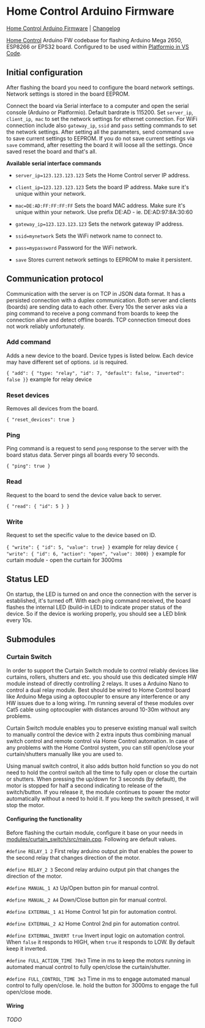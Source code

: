 # Home Control Arduino Firmware

[Home Control Arduino Firmware](README.md) | [Changelog](CHANGELOG.md)

[Home Control](https:/github.com/robertcigan/home_control) Arduino FW codebase for flashing Arduino Mega 2650, ESP8266 or EPS32 board. 
Configured to be used within [Platformio in VS Code](https://platformio.org/).

## Initial configuration

After flashing the board you need to configure the board network settings. Network settings is stored in the board EEPROM.

Connect the board via Serial interface to a computer and open the serial console (Arduino or Platformio).  Default bardrate is 115200. Set `server_ip`, `client_ip`,` mac` to set the network settings for ethernet connection. For WiFi connection include also `gateway_ip`, `ssid` and `pass` setting commands to set the network settings. After setting all the parameters, send command `save` to save current settings to EEPROM. If you do not save current settings via `save` command, after resetting the board it will loose all the settings. Once saved reset the board and that's all.

__Available serial interface commands__

* `server_ip=123.123.123.123`
Sets the Home Control server IP address. 

* `client_ip=123.123.123.123`
Sets the board IP address. Make sure it's unique within your network.

* `mac=DE:AD:FF:FF:FF:FF`
Sets the board MAC address. Make sure it's unique within your network. Use prefix DE:AD - ie. DE:AD:97:8A:30:60

* `gateway_ip=123.123.123.123`
Sets the network gateway IP address.

* `ssid=mynetwork`
Sets the WiFi network name to connect to.

* `pass=mypassword`
Password for the WiFi network.

* `save`
Stores current network settings to EEPROM to make it persistent.

## Communication protocol

Communication with the server is on TCP in JSON data format. It has a persisted connection with a duplex communication. Both server and clients (boards) are sending data to each other. Every 10s the server asks via a ping command to receive a pong command from boards to keep the connection alive and detect offline boards. TCP connection timeout does not work reliably unfortunately. 

### Add command

Adds a new device to the board. Device types is listed below. Each device may have different set of options. `id` is required.

`{ "add": { "type: "relay", "id": 7, "default": false, "inverted": false }}` example for relay device

###  Reset devices

Removes all devices from the board.

`{ "reset_devices": true }`

### Ping

Ping command is a request to send  `pong` response to the server with the board status data. Server pings all boards every 10 seconds.

`{ "ping": true }`

### Read

Request to the board to send the device value back to server.

`{ "read": { "id": 5 } }`

### Write

Request to set the specific value to the device based on ID.

`{ "write": { "id": 5, "value": true} }` example for relay device
`{ "write": { "id": 6, "action": "open", "value": 3000} }` example for curtain module - open the curtain for 3000ms

## Status LED

On startup, the LED is turned on and once the connection with the server is established, it's turned off. With each ping command received, the board flashes the internal LED (build-in LED) to indicate proper status of the device. So if the device is working properly, you should see a LED blink every 10s.

## Submodules

### Curtain Switch

In order to support the Curtain Switch module to control reliably devices like curtains, rollers, shutters and etc. you should use this dedicated simple HW module instead of directly controlling 2 relays. It uses a Arduino Nano to control a dual relay module. Best should be wired to Home Control board like Arduino Mega using a optocoupler to ensure any interference or any HW issues due to a long wiring. I'm running several of these modules over Cat5 cable using optocoupler with distances around 10-30m without any problems.

Curtain Switch module enables you to preserve existing manual wall switch to manually control the device with 2 extra inputs thus combining manual switch control and remote control via Home Control automation. In case of any problems with the Home Control system, you can still open/close your curtain/shutters manually like you are used to. 

Using manual switch control, it also adds button hold function so you do not need to hold the control switch all the time to fully open or close the curtain or shutters. When pressing the up/down for 3 seconds (by default), the motor is stopped for half a second indicating to release of the switch/button. If you release it, the module continues to power the motor automatically without a need to hold it. If you keep the switch pressed, it will stop the motor. 

#### Configuring the functionality

Before flashing the curtain module, configure it base on your needs in [modules/curtain_switch/src/main.cpp](https://github.com/robertcigan/home_control_arduino/blob/master/modules/curtain_switch/src/main.cpp). Following are default values.

`#define RELAY_1 2`
First relay arduino output pin that enables the power to the second relay that changes direction of the motor.

`#define RELAY_2 3`
Second relay arduino output pin that changes the direction of the motor.

`#define MANUAL_1 A3`
Up/Open button pin for manual control.

`#define MANUAL_2 A4`
Down/Close button pin for manual control.

`#define EXTERNAL_1 A1`
Home Control 1st pin for automation control.

`#define EXTERNAL_2 A2`
Home Control 2nd pin for automation control.

`#define EXTERNAL_INVERT true`
Invert input logic on automation control. When `false`  it responds to HIGH, when `true` it responds to LOW. By default keep it inverted.

`#define FULL_ACTION_TIME 70e3`
Time in ms to keep the motors running in automated manual control to fully open/close the curtain/shutter.

`#define FULL_CONTROL_TIME 3e3`
Time in ms to engage automated manual control to fully open/close. Ie. hold the button for 3000ms to engage the full open/close mode.


#### Wiring 

_TODO_